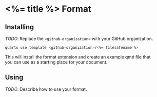 # <%= title %> Format

## Installing

_TODO_: Replace the `<github-organization>` with your GitHub organization.

```bash
quarto use template <github-organization>/<%= filesafename %>
```

This will install the format extension and create an example qmd file
that you can use as a starting place for your document.

## Using

_TODO_: Describe how to use your format.
